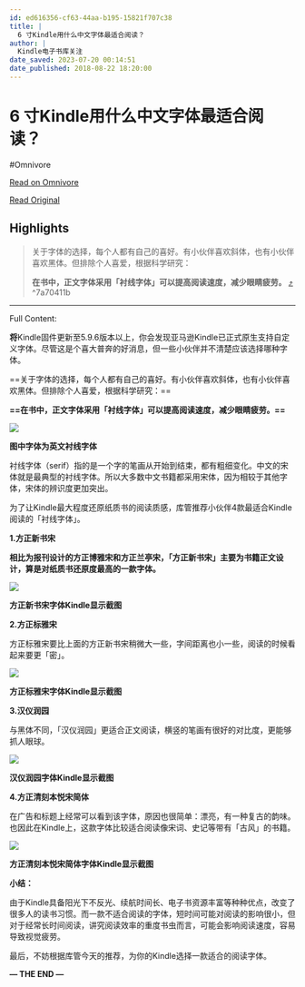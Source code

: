 ```yaml
---
id: ed616356-cf63-44aa-b195-15821f707c38
title: |
  6 寸Kindle用什么中文字体最适合阅读？
author: |
  Kindle电子书库​关注
date_saved: 2023-07-20 00:14:51
date_published: 2018-08-22 18:20:00
---
```


# 6 寸Kindle用什么中文字体最适合阅读？
#Omnivore

[Read on Omnivore](https://omnivore.app/me/6-kindle-1897181fd9e)

[Read Original](https://zhuanlan.zhihu.com/p/42719167)

## Highlights

> 关于字体的选择，每个人都有自己的喜好。有小伙伴喜欢斜体，也有小伙伴喜欢黑体。但排除个人喜爱，根据科学研究：
> 
> **在书中，正文字体采用「衬线字体」可以提高阅读速度，减少眼睛疲劳。** [⤴️](https://omnivore.app/me/6-kindle-1897181fd9e#7a70411b-0b24-4837-807e-195865ae3f9d)  ^7a70411b


--- 

Full Content: 

**将**Kindle固件更新至5.9.6版本以上，你会发现亚马逊Kindle已正式原生支持自定义字体。尽管这是个喜大普奔的好消息，但一些小伙伴并不清楚应该选择哪种字体。

==关于字体的选择，每个人都有自己的喜好。有小伙伴喜欢斜体，也有小伙伴喜欢黑体。但排除个人喜爱，根据科学研究：==

**==在书中，正文字体采用「衬线字体」可以提高阅读速度，减少眼睛疲劳。==**

![](https://proxy-prod.omnivore-image-cache.app/640x640,sipzXiIFuyt94toocpI5k3kJcGp4QgtIIcKzzqLLs3OQ/https://pic2.zhimg.com/v2-00fe21d153364503ff15f36caabfe2ad_b.jpg)

**图中字体为英文衬线字体**

衬线字体（serif）指的是一个字的笔画从开始到结束，都有粗细变化。中文的宋体就是最典型的衬线字体。所以大多数中文书籍都采用宋体，因为相较于其他字体，宋体的辨识度更加突出。

为了让Kindle最大程度还原纸质书的阅读质感，库管推荐小伙伴4款最适合Kindle阅读的「衬线字体」。  

**1.方正新书宋**

**相比为报刊设计的方正博雅宋和方正兰亭宋，「方正新书宋」主要为书籍正文设计，算是对纸质书还原度最高的一款字体。**

![](https://proxy-prod.omnivore-image-cache.app/500x675,sKyh1EUxoMcd6f0SPJIPStcv52veFjHoTfajS267yieE/https://pic4.zhimg.com/v2-260786b15ffd32dae49125afc9d3b7f7_b.jpg)

**方正新书宋字体Kindle显示截图**

**2.方正标雅宋** 

方正标雅宋要比上面的方正新书宋稍微大一些，字间距离也小一些，阅读的时候看起来要更「密」。

![](https://proxy-prod.omnivore-image-cache.app/600x761,sDBNx4tY2noqSZ_m8dGN-em-5OHzXAT8l_NEpVTHouyo/https://pic4.zhimg.com/v2-ca9bfd0e8003499492d0e809789fb06f_b.jpg)

**方正标雅宋字体Kindle显示截图**

**3.汉仪润园**

与黑体不同，「汉仪润园」更适合正文阅读，横竖的笔画有很好的对比度，更能够抓人眼球。

![](https://proxy-prod.omnivore-image-cache.app/500x164,sfC8Xy66L62lfGCJyHflRY0kwWbcItqzO5rGOakMMzQ8/https://pic1.zhimg.com/v2-9e4a530e832ecb1a3c04fb0cafac1554_b.jpg)

**汉仪润园字体Kindle显示截图**

**4.方正清刻本悦宋简体**

在广告和标题上经常可以看到该字体，原因也很简单：漂亮，有一种复古的韵味。也因此在Kindle上，这款字体比较适合阅读像宋词、史记等带有「古风」的书籍。

![](https://proxy-prod.omnivore-image-cache.app/500x675,sA1A4yLQicnaYaT1MZnSqjYYt5ldD19lqpujeBalwaCo/https://pic4.zhimg.com/v2-6f1c4319fa17dcf546923804ed18488b_b.jpg)

 **方正清刻本悦宋简体字体Kindle显示截图**

**小结：**

由于Kindle具备阳光下不反光、续航时间长、电子书资源丰富等种种优点，改变了很多人的读书习惯。而一款不适合阅读的字体，短时间可能对阅读的影响很小，但对于经常长时间阅读，讲究阅读效率的重度书虫而言，可能会影响阅读速度，容易导致视觉疲劳。

最后，不妨根据库管今天的推荐，为你的Kindle选择一款适合的阅读字体。

**— THE END —**
